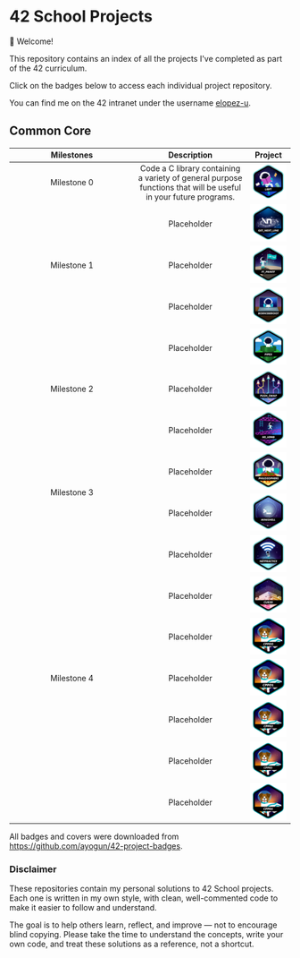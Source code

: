 # 42 School Projects

👋 Welcome!

This repository contains an index of all the projects I've completed as part of the 42 curriculum.

Click on the badges below to access each individual project repository.

You can find me on the 42 intranet under the username [elopez-u](https://profile-v3.intra.42.fr/users/elopez-u).

## Common Core

<table>
  <thead>
    <tr>
      <th style="width:210px;">Milestones</th>
      <th>Description</th>
      <th>Project</th>
    </tr>
  </thead>
  <tbody>
    <!-- Milestone 0 -->
    <tr>
      <td style="text-align:center;">Milestone 0</td>
      <td style="text-align:center;">Code a C library containing a variety of general purpose functions that will be useful in your future programs.</td>
      <td style="text-align:center;"><a href="https://github.com/3ka1tz/libft"><img src="https://raw.githubusercontent.com/3ka1tz/42-school-projects/main/images/badges/libfte.png"/></a></td>
    </tr>
    <!-- Milestone 1 -->
    <tr>
      <td style="text-align:center;" rowspan="3">Milestone 1</td>
      <td style="text-align:center;">Placeholder</td>
      <td style="text-align:center;"><a href="https://github.com/3ka1tz/get_next_line"><img src="https://raw.githubusercontent.com/3ka1tz/42-school-projects/main/images/badges/get_next_linee.png"/></a></td> 
    </tr>
    <tr>
      <td style="text-align:center;">Placeholder</td>
      <td style="text-align:center;"><a href="https://github.com/3ka1tz/ft_printf"><img src="https://raw.githubusercontent.com/3ka1tz/42-school-projects/main/images/badges/ft_printfe.png"/></a></td>
    </tr>
    <tr>
      <td style="text-align:center;">Placeholder</td>
      <td style="text-align:center;"><a href="https://github.com/3ka1tz/born2beroot"><img src="https://raw.githubusercontent.com/3ka1tz/42-school-projects/main/images/badges/born2beroote.png"/></a></td>
    </tr>
    <!-- Milestone 2 -->
    <tr>
      <td style="text-align:center;" rowspan="3">Milestone 2</td>
      <td style="text-align:center;">Placeholder</td>
      <td style="text-align:center;"><a href="https://github.com/3ka1tz/pipex"><img src="https://raw.githubusercontent.com/3ka1tz/42-school-projects/main/images/badges/pipexe.png"/></a></td>
    </tr>
    <tr>
      <td style="text-align:center;">Placeholder</td>
      <td style="text-align:center;"><a href="https://github.com/3ka1tz/push_swap"><img src="https://raw.githubusercontent.com/3ka1tz/42-school-projects/main/images/badges/push_swape.png"/></a></td>
    </tr>
    <tr>
      <td style="text-align:center;">Placeholder</td>
      <td style="text-align:center;"><a href="https://github.com/3ka1tz/so_long"><img src="https://raw.githubusercontent.com/3ka1tz/42-school-projects/main/images/badges/so_longe.png"/></a></td>
    </tr>
    <!-- Milestone 3 -->
    <tr>
      <td style="text-align:center;" rowspan="2">Milestone 3</td>
      <td style="text-align:center;">Placeholder</td>
      <td style="text-align:center;"><a href="https://github.com/3ka1tz/philosophers"><img src="https://raw.githubusercontent.com/3ka1tz/42-school-projects/main/images/badges/philosopherse.png"/></a></td>
    </tr>
    <tr>
      <td style="text-align:center;">Placeholder</td>
      <td style="text-align:center;"><a href="https://github.com/3ka1tz/minishell"><img src="https://raw.githubusercontent.com/3ka1tz/42-school-projects/main/images/badges/minishelle.png"/></a></td>
    </tr>
    <!-- Milestone 4 -->
    <tr>
      <td style="text-align:center;" rowspan="7">Milestone 4</td>
      <td style="text-align:center;">Placeholder</td>
      <td style="text-align:center;"><a href="https://github.com/3ka1tz/net_practice"><img src="https://raw.githubusercontent.com/3ka1tz/42-school-projects/main/images/badges/netpracticee.png"/></a></td>
    </tr>
    <tr>
      <td style="text-align:center;">Placeholder</td>
      <td style="text-align:center;"><a href="https://github.com/3ka1tz/cub3d"><img src="https://raw.githubusercontent.com/3ka1tz/42-school-projects/main/images/badges/cub3de.png"/></a></td>
    </tr>
    <tr>
      <td style="text-align:center;">Placeholder</td>
      <td style="text-align:center;"><a href="https://github.com/3ka1tz/#"><img src="https://raw.githubusercontent.com/3ka1tz/42-school-projects/main/images/badges/CPP00.png"/></a></td>
    </tr>
    <tr>
      <td style="text-align:center;">Placeholder</td>
      <td style="text-align:center;"><a href="https://github.com/3ka1tz/#"><img src="https://raw.githubusercontent.com/3ka1tz/42-school-projects/main/images/badges/CPP01.png"/></a></td>
    </tr>
    <tr>
      <td style="text-align:center;">Placeholder</td>
      <td style="text-align:center;"><a href="https://github.com/3ka1tz/#"><img src="https://raw.githubusercontent.com/3ka1tz/42-school-projects/main/images/badges/CPP02.png"/></a></td>
    </tr>
    <tr>
      <td style="text-align:center;">Placeholder</td>
      <td style="text-align:center;"><a href="https://github.com/3ka1tz/#"><img src="https://raw.githubusercontent.com/3ka1tz/42-school-projects/main/images/badges/CPP03.png"/></a></td>
    </tr>
    <tr>
      <td style="text-align:center;">Placeholder</td>
      <td style="text-align:center;"><a href="https://github.com/3ka1tz/#"><img src="https://raw.githubusercontent.com/3ka1tz/42-school-projects/main/images/badges/CPP04.png"/></a></td>
    </tr>
  </tbody>
</table>

All badges and covers were downloaded from https://github.com/ayogun/42-project-badges.

### Disclaimer

These repositories contain my personal solutions to 42 School projects. Each one is written in my own style, with clean, well-commented code to make it easier to follow and understand.

The goal is to help others learn, reflect, and improve — not to encourage blind copying. Please take the time to understand the concepts, write your own code, and treat these solutions as a reference, not a shortcut.
